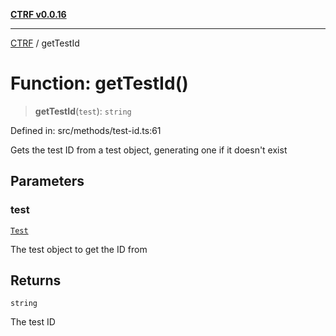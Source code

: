 [**CTRF v0.0.16**](../README.md)

***

[CTRF](../README.md) / getTestId

# Function: getTestId()

> **getTestId**(`test`): `string`

Defined in: src/methods/test-id.ts:61

Gets the test ID from a test object, generating one if it doesn't exist

## Parameters

### test

[`Test`](../interfaces/Test.md)

The test object to get the ID from

## Returns

`string`

The test ID
